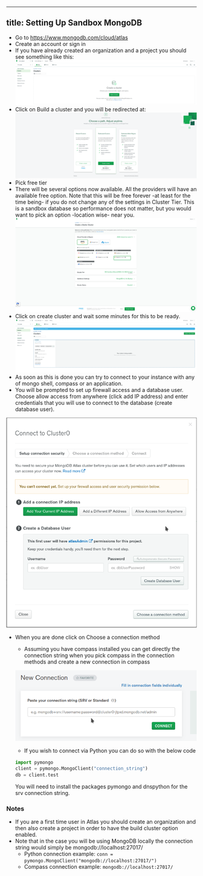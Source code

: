 
---
title: Setting Up Sandbox MongoDB
---
- Go to https://www.mongodb.com/cloud/atlas
- Create an account or sign in 
- If you have already created an organization and a project you should see something like this:
![cluster0](../images/cluster0.png)
- Click on Build a cluster and you will be redirected at:
![cluster0](../images/cluster1.png)
- Pick free tier
- There will be several options now available. All the providers will have an available free option. Note that this will be free forever -at least for the time being- if you do not change any of the settings in Cluster Tier. This is a sandbox database so performance does not matter, but you would want to pick an option -location wise- near you. 
![cluster1](../images/cluster3.png)
- Click on create cluster and wait some minutes for this to be ready.
![cluster2](../images/cluster4.png)
- As soon as this is done you can try to connect to your instance with any of mongo shell, compass or an application. 
- You will be prompted to set up firewall access and a database user. Choose allow access from anywhere (click add IP address) and enter credentials that you will use to connect to the database (create database user).

![cluster3](../images/pastedimage0.png)
- When you are done click on Choose a connection method
  - Assuming you have compass installed you can get directly the connection string when you pick compass in the connection methods and create a new connection in compass
  
  ![cluster4](../images/pastedimage1.png)
  - If you wish to connect via Python you can do so with the below code
  ```python
  import pymongo
  client = pymongo.MongoClient("connection_string")
  db = client.test
  ```
  You will need to install the packages pymongo and dnspython for the srv connection string.  


### Notes
- If you are a first time user in Atlas you should create an organization and then also create a project in order to have the build cluster option enabled.
- Note that in the case you will be using MongoDB locally the connection string would simply be mongodb://localhost:27017/
   - Python connection example:
  `conn = pymongo.MongoClient("mongodb://localhost:27017/")`
   - Compass connection example:
  `mongodb://localhost:27017/`

